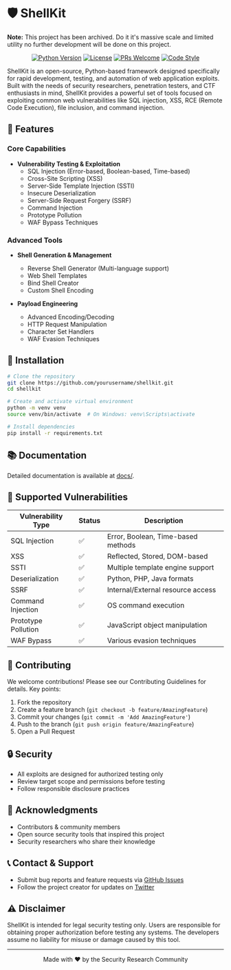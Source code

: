 # 🛡️ ShellKit

**Note:** This project has been archived. Do it it's massive scale and limited utility no further development will be done on this project.

<div align="center">

[![Python Version](https://img.shields.io/badge/python-3.10-blue.svg)](https://www.python.org/downloads/)
[![License](https://img.shields.io/badge/license-MIT-green.svg)](LICENSE.md)
[![PRs Welcome](https://img.shields.io/badge/PRs-welcome-brightgreen.svg)](CONTRIBUTING.md)
[![Code Style](https://img.shields.io/badge/code%20style-black-000000.svg)](https://github.com/psf/black)

</div>

ShellKit is an open-source, Python-based framework designed specifically for rapid development, testing, and automation of web application exploits. Built with the needs of security researchers, penetration testers, and CTF enthusiasts in mind, ShellKit provides a powerful set of tools focused on exploiting common web vulnerabilities like SQL injection, XSS, RCE (Remote Code Execution), file inclusion, and command injection.

## 🚀 Features

### Core Capabilities
* **Vulnerability Testing & Exploitation**
  - SQL Injection (Error-based, Boolean-based, Time-based)
  - Cross-Site Scripting (XSS)
  - Server-Side Template Injection (SSTI)
  - Insecure Deserialization
  - Server-Side Request Forgery (SSRF)
  - Command Injection
  - Prototype Pollution
  - WAF Bypass Techniques

### Advanced Tools
* **Shell Generation & Management**
  - Reverse Shell Generator (Multi-language support)
  - Web Shell Templates
  - Bind Shell Creator
  - Custom Shell Encoding

* **Payload Engineering**
  - Advanced Encoding/Decoding
  - HTTP Request Manipulation
  - Character Set Handlers
  - WAF Evasion Techniques

## 🔧 Installation

```bash
# Clone the repository
git clone https://github.com/yourusername/shellkit.git
cd shellkit

# Create and activate virtual environment
python -m venv venv
source venv/bin/activate  # On Windows: venv\Scripts\activate

# Install dependencies
pip install -r requirements.txt

```

## 📚 Documentation

Detailed documentation is available at [docs/](docs/).

## 🔬 Supported Vulnerabilities

| Vulnerability Type | Status | Description |
|-------------------|---------|-------------|
| SQL Injection | ✅ | Error, Boolean, Time-based methods |
| XSS | ✅ | Reflected, Stored, DOM-based |
| SSTI | ✅ | Multiple template engine support |
| Deserialization | ✅ | Python, PHP, Java formats |
| SSRF | ✅ | Internal/External resource access |
| Command Injection | ✅ | OS command execution |
| Prototype Pollution | ✅ | JavaScript object manipulation |
| WAF Bypass | ✅ | Various evasion techniques |

## 🤝 Contributing

We welcome contributions! Please see our Contributing Guidelines for details. Key points:

1. Fork the repository
2. Create a feature branch (`git checkout -b feature/AmazingFeature`)
3. Commit your changes (`git commit -m 'Add AmazingFeature'`)
4. Push to the branch (`git push origin feature/AmazingFeature`)
5. Open a Pull Request

## 🔒 Security

- All exploits are designed for authorized testing only
- Review target scope and permissions before testing
- Follow responsible disclosure practices

## 🙏 Acknowledgments

- Contributors & community members
- Open source security tools that inspired this project
- Security researchers who share their knowledge

## 📞 Contact & Support

- Submit bug reports and feature requests via [GitHub Issues](https://github.com/AleksaZatezalo/shellkit/issues)
- Follow the project creator for updates on [Twitter](https://twitter.com/ZatezaloAleksa)

## ⚠️ Disclaimer

ShellKit is intended for legal security testing only. Users are responsible for obtaining proper authorization before testing any systems. The developers assume no liability for misuse or damage caused by this tool.

---

<div align="center">
Made with ❤️ by the Security Research Community
</div>
